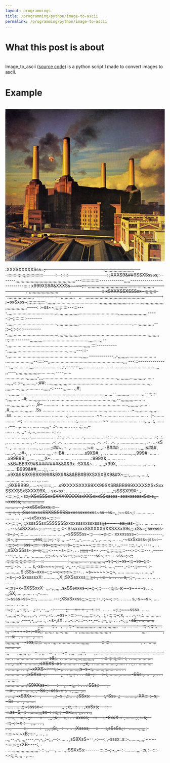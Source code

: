 ```yaml
---
layout: programmings
title: /programming/python/image-to-ascii
permalink: /programming/python/image-to-ascii
---
```


<h1>What this post is about</h1>

<p><br>Image_to_ascii (<a href="https://github.com/Plotkine/image_to_ascii" target="_blank" rel="noopener noreferrer">source code</a>) is a python script I made to convert images to ascii.</p>

<h1>Example</h1>

<p><br><img src="/programming/python/animals.jpg" alt="animals" width="800" height="auto">

:XXXSXXXXXSs~~s~~~~~;:----------------------------,,,,,,,,,,,,,,,,,,,,,,,,----:::::::::;:::;;;::::::::::::------:--:-:::-------------------:
;XXXS9&##9SSXSssss~~;:-------,,,,,,,,,,,,,,,,,,,,,,,,,,,,,,,,,,,,,,,,,,,,,,,---::::::::::::::------------,,,,,-------------------------:::::
x999XS9#&XXXSs~~~~~~;::-,,,,,,,,,,,,,,,,,,,,,,,,,,,,,,,.............,,,,,,,,---------------,-,,,,,,,,,,,,,,,,,,,,,,,-----,,---------------::
xSXXXSSXSSSxx~;;;;;;;::--,,,,,,,,,,,,,,,,,,,,,.....................,,,,,,,,,,,--,,--,,,,,,,,,,,,,,,,,,,,,,,,,,,,,,,,,,,,,,,,,,,,,,,--------:
;~sxSxs~~s~;;;:;;:::;;:::-,,,,,,...................................,,,,,,,,,,,,,,,,,,,,,..,.,......,.,,,,,,,,,,,,,,,,,,,,,,,,,,,,,,,,,-----:
:~ss~~;;;;;:::::---:::----,,,,.................................,..,,,,,,,,,,,,,,,,...............................,,,,,,,,,,,,,,,,,,,,,,,----
-:;~;;::::::::---------,,,,,..................................,,,,,,,,,,,,,,,,,..........................................,....,,,,,,,,,,,,--
;;~;;:-:-::----------,,,,,...................................,,,,.,,,,,,,,,,,,.....................................................,,,,,,,,,
::;:::::-------,,,,,,,,,,....................................,,,,.....,,---,,,.........................................................,,,,,
::::-----------,,,,,,,,.......................................,....,,---:::--,,........................................................,,,,,
------------,,-,,,,,,,.......................  ...................,,,--:::::--,,.........................................................,,,
---:::---------------,,,............,,,,......      ..............,,-,---:-:-,,,.........................................................,,,
,,----,,,,,,,,,,,,,,,,,,..... ......,----,.....    ............,....,,,,,,,,-,,,..........................................................,,
,,,,,,,...,,,.,,,,,.......    ...,,,-:::--,,,......,-;##: ....,,,,,.,,,,,,................................................................,,
,,,,,......,,,,,,..........  ..,,,,,-::----,,,.....  .;#;   ...,,,,,,,,...................................................................,,
,,,--,,,,,,,,,,........      .,,--::;::--,,,,......   -#:    .....,,,,..... .                ...............................................
.,,,--,,,,,,,,,,......  .. ....,,,,,,,,,,,,,,..  ..   ,9~    ...........              .       ..............................................
.....,,,,,,,,.,.....   .   ,#,.,,,......,,,,,,..      .Ss   .........                           ..........            . .. . ...............
......,............... .   .~..,,,........,,,,..      .ss.                                                                 .......  ........
............  ..........   .;,...................     .~~.                                                           ..........         ....
...........  ....      .   .;-........   ........     .~;   ..                                                    . ..........           ...
..........  ...     .. .   .;,.......    .........    .~~                                                      ...........                ..
.......    .     ...,,,,   .;,  ......           .    .~~                                                    ..,.......                    .
.....           ...,,,,-   .:-.......... ...     .    .;;                                                    ..,~                           
.....        .  ...,,,,-   .:,...,...........         .:;                                                      .:.                          
.  ..    .. .    .....,,   .-,................   .    .:;                             .;                       .-.                        ..
                     ...   .-,..............          .-;                             .:                       .-.                     .....
                       .   .-,..............          .-;                             .:.                       ,.    ..    ......  .......,
                           .-.   .........            .-:                             .-.                       ,.    ...................,.,
                           .-.                        .-:           .                 .-.                       ,.      ...................,
                           .-.                      ..-xS                              -.                       ,.      ......... ..  .....,
                           .,.                  .....;:##~.                            -.                       ,.                   .......
                       ..,:~x:                 .,,,,.:-B###:                           ,.                       ..                   .......
                     .,,,,:s#&#,               ......-,...:#-,,                        ,                        ..                   .......
                     .,,,.-:::B#.           ... .... .....s9X9#,                       ,                        ..                  ........
  ..               .......,..,999#:            ..... .  ..x99B9B:,,,....               ,                   .,,,;X~.           .............,
  ...             ......... .:999X&,..   ....   .... .  ..s&B#BB9X9#&#######&&&&9x-:SX&&~.     ..         .,,,,x99X, .  ...................,
 ....             ,. ........:B999&##,.....;;,  .... .  ..x9X&9&9X9B9X999#&9X9#&&&BB#B9XSXSXBX9&#X~;;;:,.,.....,....,:, ...................,
  ...            .,. ..... .,;9X9BB99,.....~~;::::::,,....s9XXXXSXXX99XX99SXSB&BB999XXXXSXSxSxxSSXXSSxSXXX99X,..-sx~sx:  ...................
. ...            ... ......,:sSSSX99X-.,--::::;~;:;~sx~~;:XSxSSSxxSXXX9XXXXsxXXSxxxSSxssss~~~~~sssxsssssxSxxs,,-~xxsss;..................   
..........           .     ,:~xxSSxSxxs;:::---:;;:::;;:;:;SsssxxssSSXSSSSSSxxxsssxxsxs~~s~~~ss~~~~~~-:s~~~~s~,,;~~ss~;:    ..............   
.......          .   .   . ,-~sxSxxss~;;:::---:~;::;;~;::;xsssSSsxSSSSSSSxxxxsssxxssxsss~~;;s~~~~~~~--s~~~~s:,:s~~s~;;:. .              ....
.......          .   .   ..--~sxSXXxs~;::::---:;;;:;;;::-:SssxxxxSSXXXXSXXSXXxS9s;;:xSs~;;~~sxxss~~s--s~~~~~,:~~~~~;:::.,..   ........  ....
.......              .   ..,,~sSSSSss~:;~~:---:~;::;~~::-:xxxxssss~:------------,  .;s~;;~~;:-------,,ss~~s;;;;;~;:-:;:.,,....---,,,-,......
,,-,,,........,...   .   ..,-~sxSxxss~;ss~:---:~~;;;;~::--sss~;:::-               .ss~;;;;;~;-.      .s~~~;;;;;~~~~;;;:::::::-::::-,-,.,:---
::;:,-,,-,----,,     .   . ,,sSXxSSss~:~~;:-::;~~:;;;;-:--~~s~;::-,           . .  ~~;;;;;;~~~s~-    .~~;;;;::;;;;;;::---:-::-::::---,,-----
---:,-,,:,,,,-,,    .,,,,,,,,,,:;;;~s~:~s~:-:;;~~;:;;;----ss~;::-:.            .   ~ss~~~;~~~~~;;    .:;:;;;::;;;;;;::::::::---::-----------
:-,,,,,,,.......    ,,.,,,,,,,.,~s;;~;;~ss~:;;~ss~;;;:--,-~~;;:-:-.   .    .  ...  s,-xs~~~~;~~;;    .-,,--,-::;;;::::::::::::--:. ....,----
,-::--;;~---:::-    .,.....,,..,S:;SSs~xxx~:;;;~~~~;~;:-::~~~;::--.   .            ~s~~~~~;~;;~, .....                ..........,. .....,.,-
;~s~;~xSxssssxX:    ...........,X;;SXSsxxxs;;;;~~~~;;:-,-:;~~:::-:.   .  . .   ..  s,-~~~~~~;;~,......  .  . .   .. .  .  ... .  .          
~:;xs~x~9XSSxxX-    .,,-,.,,,,..~~sxSSsxxxs~;~;~~;~;;;----:~~;;;::.                s~~;~~s~~~~s, ....  .,;SX;.....,......  . .,-......      
::~ssss~ss~;:::,    ............---;XSxSxxss;;;~;;;:;:--,-;~~;::-:.   .  ..   ...  s,-s~~~~s~~~, ....       ......    .    .  .... ..       
::~;:-,,,-:::;;, .  ,;::-,--,,,.-:------~~;;---::::-::-,--:~~:::-:. . .   .    .   ~;:;;~~~sssx. ....                 .                     
-,,.,,,;~::-,.,,    ,,.-, .---,.-:.   ..~ss~:-::::---,.,,,,:;:-,-,              .  ;,-::;::;~;x,   ..   .   .-,--,:.  ...   ...    ....  .,,
,,,,,,,..----,-,,,..:. :,  :~s-,sX. ....-:::-::::--:--,--:::;~;;;;. .      .      .~:;;;~~~~~sS, ....       .......   .............      ...
-----;:;;----:~~;:,--,--,  :;~:.,,,,,,,,,,,,,,..,,,,,.,,,,,,,,,,--..,     ....  ...:--::;~;;;:;, .      .                                   
:,,-::~~~~s~;~xS;;-,,,.,,,-,,,..,,,,,---,,-,,,,,,,,,,,,,,,,,,,,,,,,,---------------,,,,--------, .  .       .s:--,..  .... -,. ...     .    
:,,,,,,,,,,--~sss;:::;:. ..,..  ..,,.      ..................,,,,,,------:::::::---------------, . .        ......    ........ ...          
:,,----,,,,,,,-,,--::-,  ,,-.   ~..,-..:~;:-,,,,--,,,::,----,,.................................. .          ....    .   .........           
....  . ............... ..........-s&;..     .  ...........,,..,,,,,,,,,,----:.::::;:::;;::::-:, .          .....     ..  ........          
.  ...,.....x-      ..........,:sXSXS~xs-..........   . ..,;x,.    . .................,...... .  .          .,.   .      ...........        
.         .......,...   ...,:~xXXS~:---:;;~,...  ..,.....,;s~s~:,.              ......,:,......             ....  . .                       
............         ...,:xSXxx~;:-------,,-~;,,:;-. . .-sx~;:---:~:,........,.........-SSs:,....   .        ,... .  .  .     ,,.,,,...     
     ................,:S9XXss~:----:---,,-~;,,-:-.  . .:SSs;:----,--:.x:,-.~:-.......,.,~Ss:;~sss~:::;.                ..     ,,,,,-,...    
.             ....,:~xS9Xx~:--,------,,:~s-,,::,.  . .;SSxs:---:---:,-Sss-,;--........,.:XX;:::;~s;-~Ss-       ..    .        ,.........    
. ....    .....,:;~ssssx~:---------,,-;x:,-::-.  .  ,xxSxs;---::---:.ss~S,-;:-........,,,sx~:-:::;;;-~xx:...,-,,. .     .    .,             
.      .....,--:::;~;;:----::---,,,:;s:,--::,.  . .-xxxss;--:::---:,-SxsX.::-,........,.,:~s;---::;~;:~x-:---,,,. .     .     ,             
     .  ..,------:::------:--,,.,:;S:,,-:--.  .. .;Xssss;---::---::,sSsSs.;:--........,,,,;~~;--::::~~:~xB;-::-,.   ..        ,   ..        
       ..,,--,,-,,,,,----,--,-,,:~;,,--:-...... ,sS9XsS~--,-:---:;,-sssx:.s::-........,,,,:~~~--::::;~;;xXB~---:,             .             
.    .....,,,,,,,,,,,,,,,,,,,:-::-,,---,..... .,;SSXxSs:-------:::,::~;~,,~-:-.........,,,-;s;:--:::--:-:;;::,,,,       .     ,.....</p>
